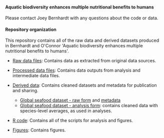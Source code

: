 #### Aquatic biodiversity enhances multiple nutritional benefits to humans

Please contact Joey Bernhardt with any questions about the code or data.

#### Repository organization

This repository contains all of the raw data and derived datasets produced in Bernhardt and O'Connor 'Aquatic biodiversity enhances multiple nutritional benefits to humans'. 


* [Raw data files](https://github.com/JoeyBernhardt/Nutrient_analysis/tree/master/data): Contains data as extracted from original data sources.

* [Processed data files](https://github.com/JoeyBernhardt/Nutrient_analysis/tree/master/data-processed): Contains data outputs from analysis and intermediate data files.

* [Derived data](https://github.com/JoeyBernhardt/Nutrient_analysis/tree/master/data-to-share): Contains cleaned datasets and metadata for publication and sharing.

  * [Global seafood dataset - raw form](https://github.com/JoeyBernhardt/Nutrient_analysis/blob/master/data-to-share/global-seafood-nutrient-dataset-raw.csv) and [metadata](https://github.com/JoeyBernhardt/Nutrient_analysis/blob/master/data-to-share/global-seafood-metadata.txt)
  * [Global seafood dataset - analysis form](https://github.com/JoeyBernhardt/Nutrient_analysis/blob/master/data-to-share/global-seafood-nutrient-data-for-analysis.csv): contains cleaned data with species-level averages, as used in analyses.



* [R code](https://github.com/JoeyBernhardt/Nutrient_analysis/tree/master/Rscripts): Contains all of the scripts for analysis and figures.


* [Figures](https://github.com/JoeyBernhardt/Nutrient_analysis/tree/master/figures): Contains figures.

